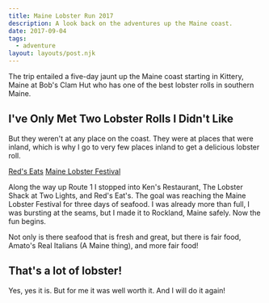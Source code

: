 ```yaml
---
title: Maine Lobster Run 2017
description: A look back on the adventures up the Maine coast.
date: 2017-09-04
tags:
  - adventure
layout: layouts/post.njk
---
```

The trip entailed a five-day jaunt up the Maine coast starting in Kittery, Maine at Bob's Clam Hut who has one of the best lobster rolls in southern Maine.

## I've Only Met Two Lobster Rolls I Didn't Like

But they weren't at any place on the coast. They were at places that were inland, which is why I go to very few places inland to get a delicious lobster roll.

[Red's Eats](http://www.redseatsmaine.com/)
[Maine Lobster Festival](https://www.mainelobsterfestival.com/)

Along the way up Route 1 I stopped into Ken's Restaurant, The Lobster Shack at Two Lights, and Red's Eat's. The goal was reaching the Maine Lobster Festival for three days of seafood. I was already more than full, I was bursting at the seams, but I made it to Rockland, Maine safely. Now the fun begins.

Not only is there seafood that is fresh and great, but there is fair food, Amato's Real Italians (A Maine thing), and more fair food!

## That's a lot of lobster!

Yes, yes it is. But for me it was well worth it. And I will do it again!